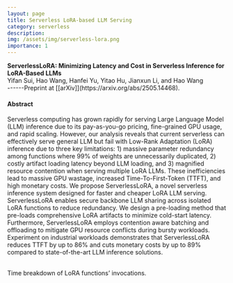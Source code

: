 ```yaml
---
layout: page
title: Serverless LoRA-based LLM Serving
category: serverless
description:
img: /assets/img/serverless-lora.png
importance: 1
---
```


<div class="title"><strong>ServerlessLoRA: Minimizing Latency and Cost in Serverless Inference for LoRA-Based LLMs</strong></div>
<div class="author">
    Yifan Sui, Hao Wang, Hanfei Yu, Yitao Hu, Jianxun Li, and Hao Wang
</div>
<!-- <div class="periodical"> -->
------Preprint at [[arXiv]](https://arxiv.org/abs/2505.14468). 
<!-- </div> -->

<br />

#### Abstract

Serverless computing has grown rapidly for serving Large Language Model (LLM) inference due to its pay-as-you-go pricing, fine-grained GPU usage, and rapid scaling. However, our analysis reveals that current serverless can effectively serve general LLM but fail with Low-Rank Adaptation (LoRA) inference due to three key limitations: 1) massive parameter redundancy among functions where 99% of weights are unnecessarily duplicated, 2) costly artifact loading latency beyond LLM loading, and 3) magnified resource contention when serving multiple LoRA LLMs. These inefficiencies lead to massive GPU wastage, increased Time-To-First-Token (TTFT), and high monetary costs.
We propose ServerlessLoRA, a novel serverless inference system designed for faster and cheaper LoRA LLM serving. ServerlessLoRA enables secure backbone LLM sharing across isolated LoRA functions to reduce redundancy. We design a pre-loading method that pre-loads comprehensive LoRA artifacts to minimize cold-start latency. Furthermore, ServerlessLoRA employs contention aware batching and offloading to mitigate GPU resource conflicts during bursty workloads. Experiment on industrial workloads demonstrates that ServerlessLoRA reduces TTFT by up to 86% and cuts monetary costs by up to 89% compared to state-of-the-art LLM inference solutions.

<br />

<div class="row">
        <div class="col-12 col-sm-12 col-md-8 col-lg-8 mx-auto d-block">
        <img class="img-fluid rounded" src="{{ '/assets/img/serverless-lora-time.png' | relative_url }}" alt="" />
        <div class="caption">
            Time breakdown of LoRA functions’ invocations. 
        </div>
    </div>
</div>
